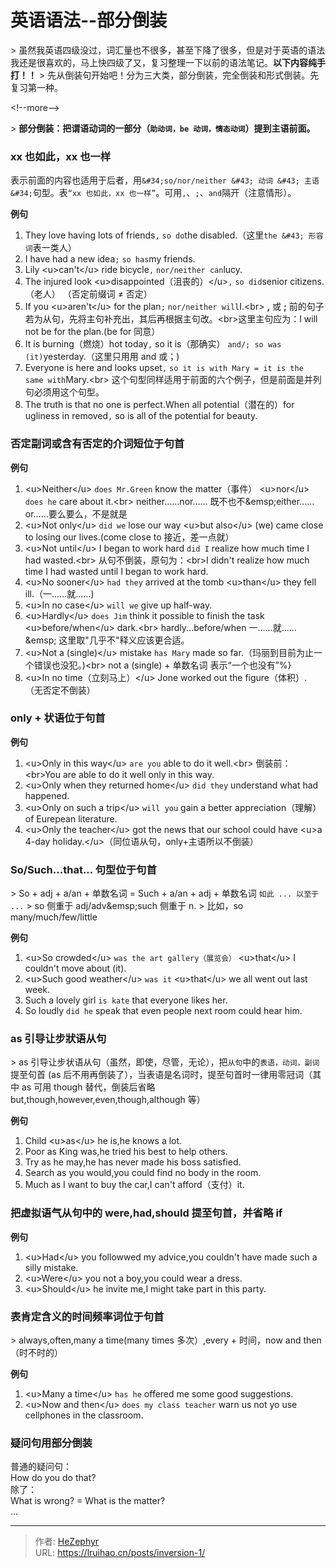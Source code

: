 # 英语语法--部分倒装


&gt; 虽然我英语四级没过，词汇量也不很多，甚至下降了很多，但是对于英语的语法我还是很喜欢的，马上快四级了又，复习整理一下以前的语法笔记。**以下内容纯手打！！**
&gt; 先从倒装句开始吧！分为三大类，部分倒装，完全倒装和形式倒装。先复习第一种。

&lt;!--more--&gt;

&gt; **部分倒装：把谓语动词的一部分（`助动词，be 动词，情态动词`）提到主语前面。**

### xx 也如此，xx 也一样

表示前面的内容也适用于后者，用`&#34;so/nor/neither &#43; 动词 &#43; 主语&#34;`句型。表`“xx 也如此，xx 也一样”`。可用`,`、`;`、`and`隔开（注意情形）。

**例句**

1. They love having lots of friends`,` `so do`the disabled.（这里`the &#43; 形容词`表一类人）
2. I have had a new idea`;` `so has`my friends.
3. Lily &lt;u&gt;can&#39;t&lt;/u&gt; ride bicycle`,` `nor/neither can`lucy.
4. The injured look &lt;u&gt;disappointed（沮丧的）&lt;/u&gt;`,` `so did`senior citizens.（老人） （否定前缀词 ≠ 否定）
5. If you &lt;u&gt;aren&#39;t&lt;/u&gt; for the plan`;` `nor/neither will`I.&lt;br&gt;
   **,** 或 **;** 前的句子若为从句，先将主句补充出，其后再根据主句改。&lt;br&gt;这里主句应为：I will not be for the plan.(be for 同意）
6. It is burning（燃烧）hot today`,` so it is（那确实） `and/; so was (it)`yesterday.（这里只用用 and 或；)
7. Everyone is here and looks upset`,` `so it is with Mary = it is the same with`Mary.&lt;br&gt;
   这个句型同样适用于前面的六个例子，但是前面是并列句必须用这个句型。
8. The truth is that no one is perfect.When all potential（潜在的）for ugliness in removed`,` so is all of the potential for beauty.

### 否定副词或含有否定的介词短位于句首

**例句**

1. &lt;u&gt;Neither&lt;/u&gt; `does Mr.Green` know the matter（事件） &lt;u&gt;nor&lt;/u&gt; `does he` care about it.&lt;br&gt;
   neither……nor…… 既不也不&amp;emsp;either……or……要么要么，不是就是
2. &lt;u&gt;Not only&lt;/u&gt; `did we` lose our way &lt;u&gt;but also&lt;/u&gt; (we) came close to losing our lives.(come close to 接近，差一点就）
3. &lt;u&gt;Not until&lt;/u&gt; I began to work hard `did I` realize how much time I had wasted.&lt;br&gt;
   从句不倒装，原句为：&lt;br&gt;I didn&#39;t realize how much time I had wasted until I began to work hard.
4. &lt;u&gt;No sooner&lt;/u&gt; `had they` arrived at the tomb &lt;u&gt;than&lt;/u&gt; they fell ill.（一……就……)
5. &lt;u&gt;In no case&lt;/u&gt; `will we` give up half-way.
6. &lt;u&gt;Hardly&lt;/u&gt; `does Jim` think it possible to finish the task &lt;u&gt;before/when&lt;/u&gt; dark.&lt;br&gt;
   hardly...before/when 一……就…… &amp;emsp; 这里取&#34;几乎不&#34;释义应该更合适。
7. &lt;u&gt;Not a (single)&lt;/u&gt; mistake `has Mary` made so far.（玛丽到目前为止一个错误也没犯。)&lt;br&gt;
   not a (single) &#43; 单数名词 表示“一个也没有”%}
8. &lt;u&gt;In no time（立刻马上）&lt;/u&gt; Jone worked out the figure（体积）. （无否定不倒装）

### only &#43; 状语位于句首

**例句**

1. &lt;u&gt;Only in this way&lt;/u&gt; `are you` able to do it well.&lt;br&gt;
   倒装前：&lt;br&gt;You are able to do it well only in this way.
2. &lt;u&gt;Only when they returned home&lt;/u&gt; `did they` understand what had happened.
3. &lt;u&gt;Only on such a trip&lt;/u&gt; `will you` gain a better appreciation（理解）of Eurepean literature.
4. &lt;u&gt;Only the teacher&lt;/u&gt; got the news that our school could have &lt;u&gt;a 4-day holiday.&lt;/u&gt;（同位语从句，only&#43;主语所以不倒装）

### So/Such...that... 句型位于句首

&gt; So &#43; adj &#43; a/an &#43; 单数名词 = Such &#43; a/an &#43; adj &#43; 单数名词 `如此 ... 以至于 ...`
&gt; so 侧重于 adj/adv&amp;emsp;such 侧重于 n.
&gt; 比如，so many/much/few/little

**例句**

1. &lt;u&gt;So crowded&lt;/u&gt; `was the art gallery（展览会）` &lt;u&gt;that&lt;/u&gt; I couldn&#39;t move about (it).
2. &lt;u&gt;Such good weather&lt;/u&gt; `was it` &lt;u&gt;that&lt;/u&gt; we all went out last week.
3. Such a lovely girl `is kate` that everyone likes her.
4. So loudly `did he` speak that even people next room could hear him.

### as 引导让步狀语从句

&gt; as 引导让步状语从句（虽然，即使，尽管，无论），把`从句`中的`表语，动词，副词`提至句首 (as 后不用再倒装了），当表语是名词时，提至句首时一律用零冠词（其中 as 可用 though 替代，倒装后省略 but,though,however,even,though,although 等）

**例句**

1. Child &lt;u&gt;as&lt;/u&gt; he is,he knows a lot.
2. Poor as King was,he tried his best to help others.
3. Try as he may,he has never made his boss satisfied.
4. Search as you would,you could find no body in the room.
5. Much as I want to buy the car,I can&#39;t afford（支付）it.

### 把虚拟语气从句中的 were,had,should 提至句首，并省略 if

**例句**

1. &lt;u&gt;Had&lt;/u&gt; you followwed my advice,you couldn&#39;t have made such a silly mistake.
2. &lt;u&gt;Were&lt;/u&gt; you not a boy,you could wear a dress.
3. &lt;u&gt;Should&lt;/u&gt; he invite me,I might take part in this party.

### 表肯定含义的时间频率词位于句首

&gt; always,often,many a time(many times 多次）,every &#43; 时间，now and then（时不时的）

**例句**

1. &lt;u&gt;Many a time&lt;/u&gt; `has he` offered me some good suggestions.
2. &lt;u&gt;Now and then&lt;/u&gt; `does my class teacher` warn us not yo use cellphones in the classroom.

### 疑问句用部分倒装

普通的疑问句：  
How do you do that?  
除了：  
What is wrong? = What is the matter?  
...


---

> 作者: [HeZephyr](https://github.com/HeZephyr)  
> URL: https://lruihao.cn/posts/inversion-1/  

